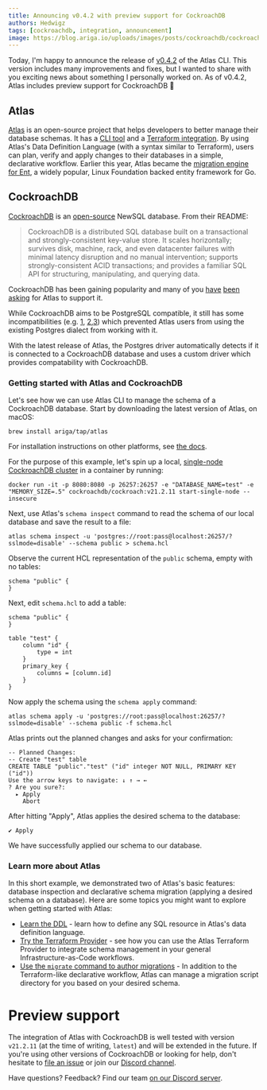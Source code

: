 ```yaml
---
title: Announcing v0.4.2 with preview support for CockroachDB
authors: Hedwigz
tags: [cockroachdb, integration, announcement]
image: https://blog.ariga.io/uploads/images/posts/cockroachdb/cockroachdb.png
---
```


Today, I'm happy to announce the release of [v0.4.2](https://github.com/ariga/atlas/releases/tag/v0.4.2) of the Atlas CLI. 
This version includes many improvements and fixes, but I wanted to share with you exciting news about something I
personally worked on. As of v0.4.2, Atlas includes preview support for CockroachDB 🎉 

## Atlas
[Atlas](https://atlasgo.io) is an open-source project that helps developers to better manage their database
schemas. It has a [CLI tool](https://atlasgo.io/cli/reference) and a
[Terraform integration](https://atlasgo.io/blog/2022/05/04/announcing-terraform-provider). By using Atlas's
Data Definition Language (with a syntax similar to Terraform), users can plan, verify and apply changes
to their databases in a simple, declarative workflow.
Earlier this year, Atlas became the [migration engine for Ent](https://entgo.io/blog/2022/01/20/announcing-new-migration-engine),
a widely popular, Linux Foundation backed entity framework for Go.

## CockroachDB
[CockroachDB](https://www.cockroachlabs.com/) is an [open-source](https://github.com/cockroachdb/cockroach) NewSQL 
database. From their README:
> CockroachDB is a distributed SQL database built on a transactional and strongly-consistent 
> key-value store. It scales horizontally; survives disk, machine, rack, and even datacenter 
> failures with minimal latency disruption and no manual intervention; supports strongly-consistent 
> ACID transactions; and provides a familiar SQL API for structuring, manipulating, and querying data.  
  
CockroachDB has been gaining popularity and many of you [have](https://github.com/ent/ent/issues/2545)
[been](https://github.com/ariga/atlas/issues/785#issue-1231951038) [asking](https://github.com/ariga/atlas/issues/785#issuecomment-1125853135) 
for Atlas to support it.

While CockroachDB aims to be PostgreSQL compatible, it still has some incompatibilities 
(e.g. [1](https://github.com/cockroachdb/cockroach/issues/20296#issuecomment-1066140651), 
[2](https://github.com/cockroachdb/cockroach/issues/82064),[3](https://github.com/cockroachdb/cockroach/issues/81659))
which prevented Atlas users from using the existing Postgres dialect from working with it.  
  
With the latest release of Atlas, the Postgres driver automatically detects if it is connected to a CockroachDB
database and uses a custom driver which provides compatability with CockroachDB.

### Getting started with Atlas and CockroachDB

Let's see how we can use Atlas CLI to manage the schema of a CockroachDB database. 
Start by downloading the latest version of Atlas, on macOS:
```
brew install ariga/tap/atlas
```
For installation instructions on other platforms, see [the docs](https://atlasgo.io/cli/getting-started/setting-up#install-the-cli).

For the purpose of this example, let's spin up a local, [single-node CockroachDB cluster](https://www.cockroachlabs.com/docs/stable/cockroach-start-single-node.html)
in a container by running:
```
docker run -it -p 8080:8080 -p 26257:26257 -e "DATABASE_NAME=test" -e "MEMORY_SIZE=.5" cockroachdb/cockroach:v21.2.11 start-single-node --insecure
```

Next, use Atlas's `schema inspect` command to read the schema of our local database and save the result to a file:
```
atlas schema inspect -u 'postgres://root:pass@localhost:26257/?sslmode=disable' --schema public > schema.hcl
```
Observe the current HCL representation of the `public` schema, empty with no tables:
```hcl
schema "public" {
}
```

Next, edit `schema.hcl` to add a table: 

```hcl title="schema.hcl"
schema "public" {
}

table "test" {
    column "id" {
        type = int
    }
    primary_key {
        columns = [column.id]
    }
}
```
Now apply the schema using the `schema apply` command:
```
atlas schema apply -u 'postgres://root:pass@localhost:26257/?sslmode=disable' --schema public -f schema.hcl
```
Atlas prints out the planned changes and asks for your confirmation: 
```
-- Planned Changes:
-- Create "test" table
CREATE TABLE "public"."test" ("id" integer NOT NULL, PRIMARY KEY ("id"))
Use the arrow keys to navigate: ↓ ↑ → ←
? Are you sure?:
  ▸ Apply
    Abort
```
After hitting "Apply", Atlas applies the desired schema to the database:
```
✔ Apply
```

We have successfully applied our schema to our database. 

### Learn more about Atlas

In this short example, we demonstrated two of Atlas's basic features: database inspection
and declarative schema migration (applying a desired schema on a database). Here are some topics
you might want to explore when getting started with Atlas:
* [Learn the DDL](/ddl/sql) - learn how to define any SQL resource in Atlas's data definition
  language.
* [Try the Terraform Provider](https://atlasgo.io/blog/2022/05/04/announcing-terraform-provider) - see how you can use 
  the Atlas Terraform Provider to integrate schema management in your general Infrastructure-as-Code workflows.
* [Use the `migrate` command to author migrations](/cli/reference#atlas-migrate) - In addition to the Terraform-like
 declarative workflow, Atlas can manage a migration script directory for you based on your desired schema.

# Preview support
The integration of Atlas with CockroachDB is well tested with version `v21.2.11` (at the time of writing, 
`latest`) and will be extended in the future. If you're using other versions of CockroachDB or looking 
for help, don't hesitate to [file an issue](https://github.com/ariga/atlas/issues) or join our
[Discord channel](https://discord.gg/zZ6sWVg6NT).

Have questions? Feedback? Find our team [on our Discord server](https://discord.gg/zZ6sWVg6NT).
